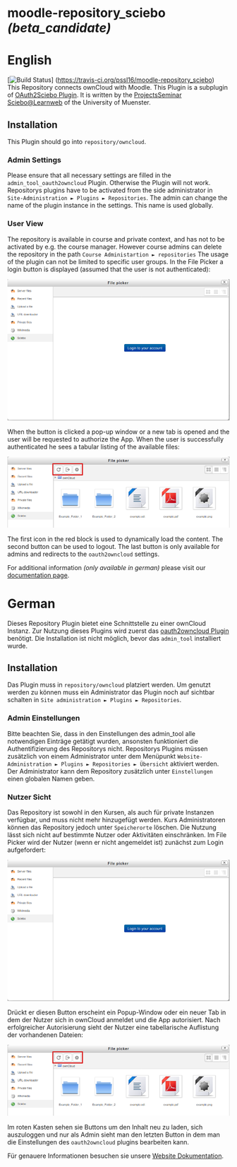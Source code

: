 # moodle-repository_sciebo *(beta_candidate)*
# English
[![Build Status](https://travis-ci.org/pssl16/moodle-repository_sciebo.svg?branch=master)]
(https://travis-ci.org/pssl16/moodle-repository_sciebo)</br>
This Repository connects ownCloud with Moodle.
This Plugin is a subplugin of [OAuth2Sciebo Plugin](https://github.com/pssl16/moodle-tool_oauth2sciebo).
It is written by the 
[ProjectsSeminar Sciebo@Learnweb](https://github.com/pssl16) of the University of Muenster.

## Installation
This Plugin should go into `repository/owncloud`.

### Admin Settings
Please ensure that all necessary settings are filled in the `admin_tool_oauth2owncloud` Plugin.
Otherwise the Plugin will not work. Repositorys plugins have to be activated from the side administrator
in `Site-Administration ► Plugins ► Repositories`. 
The admin can change the name of the plugin instance in the settings. This name is used globally.

### User View
The repository is available in course and private context, and has not to be activated by e.g. the course manager.
However course admins can delete the repository in the path `Course Administartion ► repositories`
The usage of the plugin can not be limited to specific user groups.
In the File Picker a login button is displayed (assumed that the user is not authenticated):
 
 ![filepickerlogin](pix/filepickerlogin.png)

 When the button is clicked a pop-up window or a new tab
 is opened and the user will be requested to authorize the App.
When the user is successfully authenticated he sees a tabular listing of the available files:

![Plugin-Struktur](pix/FilePickerredblock.png)

The first icon in the red block is used to dynamically load the content. The second button can be used to logout. The last button is only available 
for admins and redirects to the `oauth2owncloud` settings.

For additional information *(only available in german)* please visit our [documentation page](https://pssl16.github.io).

# German

Dieses Repository Plugin bietet eine Schnittstelle zu einer ownCloud Instanz. Zur Nutzung dieses Plugins wird zuerst das
[oauth2owncloud Plugin](https://github.com/pssl16/moodle-tool_oauth2sciebo) benötigt. 
Die Installation ist nicht möglich, bevor das `admin_tool` installiert wurde.

## Installation

Das Plugin muss in `repository/owncloud` platziert werden. Um genutzt werden zu können muss ein Administrator 
das Plugin noch auf sichtbar schalten in `Site administration ► Plugins ► Repositories`.

### Admin Einstellungen
Bitte beachten Sie, dass in den Einstellungen des admin_tool alle notwendigen Einträge getätigt wurden, ansonsten funktioniert die Authentifizierung des Repositorys nicht. 
Repositorys Plugins müssen zusätzlich von einem Administrator unter dem Menüpunkt `Website-Administration ► Plugins ► Repositories ► Übersicht` aktiviert werden. 
Der Administrator kann dem Repository zusätzlich unter `Einstellungen` einen globalen Namen geben.


### Nutzer Sicht
Das Repository ist sowohl in den Kursen, als auch für private Instanzen verfügbar, und muss nicht mehr hinzugefügt werden. 
Kurs Administratoren können das Repository jedoch unter `Speicherorte` löschen. 
Die Nutzung lässt sich nicht auf bestimmte Nutzer oder Aktivitäten einschränken. 
Im File Picker wird der Nutzer (wenn er nicht angemeldet ist) zunächst zum Login aufgefordert: 

 ![filepickerlogin](pix/filepickerlogin.png)
 
Drückt er diesen Button erscheint ein Popup-Window oder ein neuer Tab in dem der Nutzer 
sich in ownCloud anmeldet und die App autorisiert. 
Nach erfolgreicher Autorisierung sieht der Nutzer eine tabellarische Auflistung der vorhandenen Dateien:

![Plugin-Struktur](pix/FilePickerredblock.png)

Im roten Kasten sehen sie Buttons um den Inhalt neu zu laden, sich auszuloggen und nur als Admin sieht man den 
letzten Button in dem man die Einstellungen des `oauth2owncloud` plugins bearbeiten kann.

Für genauere Informationen besuchen sie unsere [Website Dokumentation](https://pssl16.github.io).